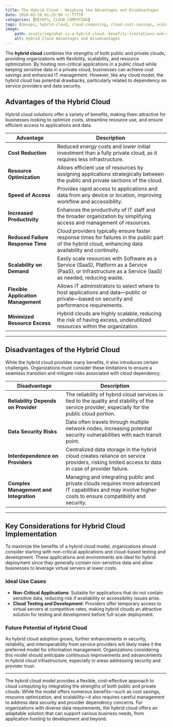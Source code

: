 ```yaml
--- 
title: The Hybrid Cloud - Weighing the Advantages and Disadvantages 
date: 2024-05-26 01:25:00 +/-TTTT0
categories: [DEVOPS, CLOUD_COMPUTING]
tags: [devops, hybrid-cloud, cloud-computing, cloud-cost-savings, scalability, resource-optimization, cloud-accessibility, it-management, data-security, cloud-dependency, provider-reliability, cloud-integration, business-productivity, cloud-flexibility, cloud-deployment-models, hybrid-cloud-challenges]
image:
    path: assets/img/what-is-a-hybrid-cloud.-benefits-limitations-and-use-cases.png
    alt: Hybrid Cloud Advantages and Disadvantages 
---
```


The **hybrid cloud** combines the strengths of both public and private clouds, providing organizations with flexibility, scalability, and resource optimization. By hosting non-critical applications in a public cloud while keeping sensitive data in a private cloud, businesses can achieve cost savings and enhanced IT management. However, like any cloud model, the hybrid cloud has potential drawbacks, particularly related to dependency on service providers and data security.

## Advantages of the Hybrid Cloud

Hybrid cloud solutions offer a variety of benefits, making them attractive for businesses looking to optimize costs, streamline resource use, and ensure efficient access to applications and data.

| **Advantage**                                 | **Description**                                                                                                                                                          |
|-----------------------------------------------|--------------------------------------------------------------------------------------------------------------------------------------------------------------------------|
| **Cost Reduction**                            | Reduced energy costs and lower initial investment than a fully private cloud, as it requires less infrastructure.                                                         |
| **Resource Optimization**                     | Allows efficient use of resources by assigning applications strategically between the public and private sections of the cloud.                                          |
| **Speed of Access**                           | Provides rapid access to applications and data from any device or location, improving workflow and accessibility.                                                         |
| **Increased Productivity**                    | Enhances the productivity of IT staff and the broader organization by simplifying access and management of resources.                                                    |
| **Reduced Failure Response Time**             | Cloud providers typically ensure faster response times for failures in the public part of the hybrid cloud, enhancing data availability and continuity.                    |
| **Scalability on Demand**                     | Easily scale resources with Software as a Service (SaaS), Platform as a Service (PaaS), or Infrastructure as a Service (IaaS) as needed, reducing waste.                  |
| **Flexible Application Management**           | Allows IT administrators to select where to host applications and data—public or private—based on security and performance requirements.                                 |
| **Minimized Resource Excess**                 | Hybrid clouds are highly scalable, reducing the risk of having excess, underutilized resources within the organization.                                                  |

---

## Disadvantages of the Hybrid Cloud

While the hybrid cloud provides many benefits, it also introduces certain challenges. Organizations must consider these limitations to ensure a seamless transition and mitigate risks associated with cloud dependency.

| **Disadvantage**                              | **Description**                                                                                                                                                          |
|-----------------------------------------------|--------------------------------------------------------------------------------------------------------------------------------------------------------------------------|
| **Reliability Depends on Provider**           | The reliability of hybrid cloud services is tied to the quality and stability of the service provider, especially for the public cloud portion.                           |
| **Data Security Risks**                       | Data often travels through multiple network nodes, increasing potential security vulnerabilities with each transit point.                                                 |
| **Interdependence on Providers**              | Centralized data storage in the hybrid cloud creates reliance on service providers, risking limited access to data in case of provider failure.                          |
| **Complex Management and Integration**        | Managing and integrating public and private clouds requires more advanced IT capabilities and may involve higher costs to ensure compatibility and security.             |

---

## Key Considerations for Hybrid Cloud Implementation

To maximize the benefits of a hybrid cloud model, organizations should consider starting with non-critical applications and cloud-based testing and development. These applications and environments are ideal for hybrid deployment since they generally contain non-sensitive data and allow businesses to leverage virtual servers at lower costs.

### Ideal Use Cases

- **Non-Critical Applications**: Suitable for applications that do not contain sensitive data, reducing risk if availability or accessibility issues arise.
- **Cloud Testing and Development**: Providers offer temporary access to virtual servers at competitive rates, making hybrid clouds an attractive solution for testing and development before full-scale deployment.

### Future Potential of Hybrid Cloud

As hybrid cloud adoption grows, further enhancements in security, reliability, and interoperability from service providers will likely make it the preferred model for information management. Organizations considering this model should anticipate continuous improvements and advancements in hybrid cloud infrastructure, especially in areas addressing security and provider trust.

---
The hybrid cloud model provides a flexible, cost-effective approach to cloud computing by integrating the strengths of both public and private clouds. While the model offers numerous benefits—such as cost savings, resource optimization, and scalability—it also requires careful management to address data security and provider dependency concerns. For organizations with diverse data requirements, the hybrid cloud offers an adaptable solution that can support various business needs, from application hosting to development and beyond.
